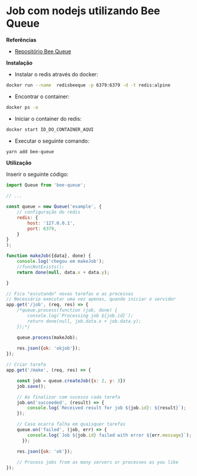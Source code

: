<h1>Job com nodejs utilizando Bee Queue</h1>

<strong>Referências</strong>

* [Repositório Bee Queue](https://github.com/bee-queue/bee-queue#settings)


<strong>Instalação</strong>

* Instalar o redis através do docker:

```bash
docker run --name  redisbeeque -p 6379:6379 -d -t redis:alpine
```

* Encontrar o container:

```bash
docker ps -a
```

* Iniciar o container do redis:

```bash
docker start ID_DO_CONTAINER_AQUI
```

* Executar o seguinte comando:

```bash
yarn add bee-queue
```

<strong>Utilização</strong>

Inserir o seguinte código:

```js
import Queue from 'bee-queue';

// ...

const queue = new Queue('example', {
    // configuração do redis
    redis: {
        host: '127.0.0.1',
        port: 6379,
    }
}
);

function makeJob({data}, done) {
    console.log('chegou em makeJob');
    //funcNotExists();
    return done(null, data.x + data.y);

}

// Fica "escutando" novas tarefas e as processas
// Necessário executar uma vez apenas, quando iniciar o servidor
app.get('/job', (req, res) => {
    /*queue.process(function (job, done) {
        console.log(`Processing job ${job.id}`);
        return done(null, job.data.x + job.data.y);
    });*/

    queue.process(makeJob);
    
    res.json({ok: 'okjob'});
});

// Criar tarefa
app.get('/make', (req, res) => {

    const job = queue.createJob({x: 2, y: 3})
    job.save();

    // Ao finalizar com sucesso cada tarefa
    job.on('succeeded', (result) => {
        console.log(`Received result for job ${job.id}: ${result}`);
    });

    // Caso ocarra falha em quaisquer tarefas
    queue.on('failed', (job, err) => {
        console.log(`Job ${job.id} failed with error ${err.message}`);
      });

    res.json({ok: 'ok'});
    
    // Process jobs from as many servers or processes as you like
});

```